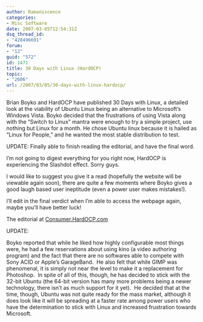```yaml
---
author: Ramaniscence
categories:
- Misc Software
date: 2007-03-05T12:54:31Z
dsq_thread_id:
- "428496691"
forum:
- "12"
guid: "572"
id: 1471
title: 30 Days with Linux (HardOCP)
topic:
- "2606"
url: /2007/03/05/30-days-with-linux-hardocp/
---
```


Brian Boyko and HardOCP have published 30 Days with Linux, a detailed look at the viability of Ubuntu Linux being an alternative to Microsoft&#8217;s Windows Vista. Boyko decided that the frustrations of using Vista along with the &#8220;Switch to Linux&#8221; mantra were enough to try a simple project, use nothing but Linux for a month. He chose Ubuntu linux because it is hailed as &#8220;Linux for People,&#8221; and he wanted the most stable distribution to test.

UPDATE: Finally able to finish reading the editorial, and have the final word.
  
I&#8217;m not going to digest everything for you right now, HardOCP is experiencing the Slashdot effect. Sorry guys.

I would like to suggest you give it a read (hopefully the website will be viewable again soon), there are quite a few moments where Boyko gives a good laugh based user ineptitude (even a power user makes mistakes!).

I&#8217;ll edit in the final verdict when I&#8217;m able to access the webpage again, maybe you&#8217;ll have better luck!

The editorial at <a href="http://consumer.hardocp.com/article.html?art=MTI5OCwxLCxoY29uc3VtZXI=" target="_blank">Consumer.HardOCP.com</a>

UPDATE:

Boyko reported that while he liked how highly configurable most things were, he had a few reservations about using kino (a video authoring program) and the fact that there are no softwares able to compete with Sony ACID or Apple&#8217;s GarageBand.  He also felt that while GIMP was phenomenal, it is simply not near the level to make it a replacement for Photoshop.  In spite of all of this, though, he has decided to stick with the 32-bit Ubuntu (the 64-bit version has many more problems being a newer technology, there isn&#8217;t as much support for it yet).  He decided that at the time, though, Ubuntu was not quite ready for the mass market, although it does look like it will be spreading at a faster rate among power users who  have the determination to stick with Linux and increased frustration towards Microsoft.